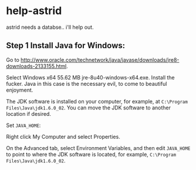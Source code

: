 # help-astrid
astrid needs a databse.. i'll help out.

## Step 1 Install Java for Windows:

Go to http://www.oracle.com/technetwork/java/javase/downloads/jre8-downloads-2133155.html.

Select Windows x64 55.62 MB    jre-8u40-windows-x64.exe.
Install the fucker. Java in this case is the necessary evil, to come to beautiful enjoyment.

The JDK software is installed on your computer, for example, at `C:\Program Files\Java\jdk1.6.0_02`. You can move the JDK software to another location if desired.

Set `JAVA_HOME`:

Right click My Computer and select Properties.

On the Advanced tab, select Environment Variables, and then edit `JAVA_HOME` to point to where the JDK software is located, for example, `C:\Program Files\Java\jdk1.6.0_02`.


